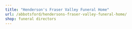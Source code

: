 ```yaml
---
title: "Henderson's Fraser Valley Funeral Home"
url: /abbotsford/hendersons-fraser-valley-funeral-home/
shop: funeral directors
---
```

